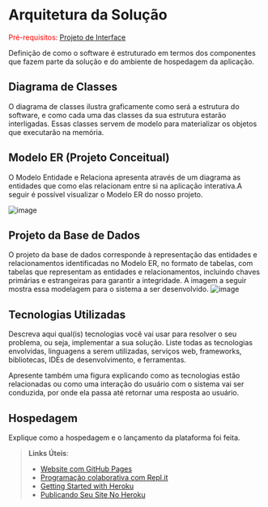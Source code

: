 # Arquitetura da Solução

<span style="color:red">Pré-requisitos: <a href="3-Projeto de Interface.md"> Projeto de Interface</a></span>

Definição de como o software é estruturado em termos dos componentes que fazem parte da solução e do ambiente de hospedagem da aplicação.

## Diagrama de Classes

O diagrama de classes ilustra graficamente como será a estrutura do software, e como cada uma das classes da sua estrutura estarão interligadas. Essas classes servem de modelo para materializar os objetos que executarão na memória.


## Modelo ER (Projeto Conceitual)
O Modelo Entidade e Relaciona apresenta através de um diagrama  as entidades que  como elas relacionam entre si na aplicação interativa.A seguir é possível visualizar o Modelo ER do nosso projeto.

![image](https://github.com/user-attachments/assets/0106102a-4d3a-4b15-8500-9175f4197889)




## Projeto da Base de Dados
O projeto da base de dados corresponde à representação das entidades e relacionamentos identificadas no Modelo ER, no formato de tabelas,  com tabelas que representam as entidades e relacionamentos, incluindo chaves primárias e estrangeiras para garantir a integridade. A imagem a seguir mostra essa modelagem para o sistema a ser desenvolvido.
![image](https://github.com/user-attachments/assets/862ef4f0-35b9-42a4-bbc3-c0163ea59945)









## Tecnologias Utilizadas

Descreva aqui qual(is) tecnologias você vai usar para resolver o seu problema, ou seja, implementar a sua solução. Liste todas as tecnologias envolvidas, linguagens a serem utilizadas, serviços web, frameworks, bibliotecas, IDEs de desenvolvimento, e ferramentas.

Apresente também uma figura explicando como as tecnologias estão relacionadas ou como uma interação do usuário com o sistema vai ser conduzida, por onde ela passa até retornar uma resposta ao usuário.

## Hospedagem

Explique como a hospedagem e o lançamento da plataforma foi feita.

> **Links Úteis**:
>
> - [Website com GitHub Pages](https://pages.github.com/)
> - [Programação colaborativa com Repl.it](https://repl.it/)
> - [Getting Started with Heroku](https://devcenter.heroku.com/start)
> - [Publicando Seu Site No Heroku](http://pythonclub.com.br/publicando-seu-hello-world-no-heroku.html)
